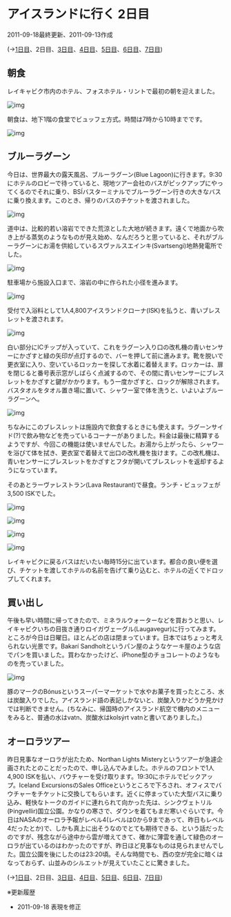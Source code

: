 # アイスランドに行く 2日目

2011-09-18最終更新、2011-09-13作成

(→[1日目](20110912.md)、2日目、[3日目](20110914.md)、[4日目](20110914a.md)、[5日目](20110915.md)、[6日目](20110916.md)、[7日目](20110917.md))

## 朝食

レイキャビク市内のホテル、フォスホテル・リントで最初の朝を迎えました。

![img](./img/20110913-001.jpg)

朝食は、地下1階の食堂でビュッフェ方式。時間は7時から10時までです。

![img](./img/20110913-002.jpg)

## ブルーラグーン

今日は、世界最大の露天風呂、ブルーラグーン(Blue Lagoon)に行きます。9:30にホテルのロビーで待っていると、現地ツアー会社のバスがピックアップにやってくるのでそれに乗り、BSÍバスターミナルでブルーラグーン行きの大きなバスに乗り換えます。このとき、帰りのバスのチケットを渡されました。

![img](./img/20110913-003.jpg)

道中は、比較的若い溶岩でできた荒涼とした大地が続きます。遠くで地面から吹き上がる蒸気のようなものが見え始め、なんだろうと思っていると、それがブルーラグーンにお湯を供給しているスヴァルスエインキ(Svartsengi)地熱発電所でした。

![img](./img/20110913-004.jpg)

駐車場から施設入口まで、溶岩の中に作られた小径を進みます。

![img](./img/20110913-005.jpg)

受付で入浴料として1人4,800アイスランドクローナ(ISK)を払うと、青いブレスレットを渡されます。

![img](./img/20110913-006.jpg)

白い部分にICチップが入っていて、これをラグーン入り口の改札機の青いセンサーにかざすと緑の矢印が点灯するので、バーを押して前に進みます。靴を脱いで更衣室に入り、空いているロッカーを探して水着に着替えます。ロッカーは、扉を閉じると番号表示窓がしばらく点滅するので、その間に青いセンサーにブレスレットをかざすと鍵がかかります。もう一度かざすと、ロックが解除されます。バスタオルをタオル置き場に置いて、シャワー室で体を洗うと、いよいよブルーラグーンへ。

![img](./img/20110913-007.jpg)

ちなみにこのブレスレットは施設内で飲食するときにも使えます。ラグーンサイド(?)で飲み物などを売っているコーナーがありました。料金は最後に精算するようですが、今回この機能は使いませんでした。お湯から上がったら、シャワーを浴びて体を拭き、更衣室で着替えて出口の改札機を抜けます。この改札機は、青いセンサーにブレスレットをかざすとフタが開いてブレスレットを返却するようになっています。

そのあとラーヴァレストラン(Lava Restaurant)で昼食。ランチ・ビュッフェが3,500 ISKでした。

![img](./img/20110913-008.jpg)

![img](./img/20110913-009.jpg)

![img](./img/20110913-010.jpg)

![img](./img/20110913-011.jpg)

レイキャビクに戻るバスはだいたい毎時15分に出ています。都合の良い便を選び、チケットを渡してホテルの名前を告げて乗り込むと、ホテルの近くでドロップしてくれます。

## 買い出し

午後も早い時間に帰ってきたので、ミネラルウォーターなどを買おうと思い、レイキャビクいちの目抜き通りロイガヴェーグル(Laugavegur)に行ってみます。ところが今日は日曜日。ほとんどの店は閉まっています。日本ではちょっと考えられない光景です。Bakarí Sandholtというパン屋のようなケーキ屋のような店でパンを買いました。買わなかったけど、iPhone型のチョコレートのようなものを売っていました。

![img](./img/20110913-012.jpg)

豚のマークのBónusというスーパーマーケットで水やお菓子を買ったところ、水は炭酸入りでした。アイスランド語の表記しかないと、炭酸入りかどうか見かけでは判断できません。(ちなみに、帰国時のアイスランド航空で機内のメニューをみると、普通の水はvatn、炭酸水はkolsýrt vatnと書いてありました。)

## オーロラツアー

昨日見事なオーロラが出たため、Northan Lights Misteryというツアーが急遽企画されたとのことだったので、申し込んでみました。ホテルのフロントで1人4,900 ISKを払い、バウチャーを受け取ります。19:30にホテルでピックアップ。Iceland ExcursionsのSales Officeというところで下ろされ、オフィスでバウチャーをチケットに交換してもらいます。近くに停まっていた大型バスに乗り込み、軽快なトークのガイドに連れられて向かった先は、シンクヴェトリル(Þingvellir)国立公園。かなりの寒さで、ダウンを着てもまだ寒いぐらいです。今日はNASAのオーロラ予報がレベル4(レベルは0から9まであって、昨日もレベル4だったとか)で、しかも真上に出そうなのでとても期待できる、という話だったのですが、残念ながら途中から雲が増えてきて、確かに薄雲を通して緑色のオーロラが出ているのはわかったのですが、昨日ほど見事なものは見られませんでした。国立公園を後にしたのは23:20頃。そんな時間でも、西の空が完全に暗くはなっておらず、山並みのシルエットが見えていたことに驚きました。

(→[1日目](20110912.md)、2日目、[3日目](20110914.md)、[4日目](20110914a.md)、[5日目](20110915.md)、[6日目](20110916.md)、[7日目](20110917.md))

※更新履歴

- 2011-09-18 表現を修正
